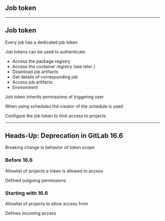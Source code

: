 <!-- .slide: id="gitlab_job_token" class="vertical-center" -->

<i class="fa-duotone fa-key-skeleton fa-8x fa-duotone-colors-inverted" style="float: right; color: grey;"></i>

## Job token

---

## Job token

Every job has a dedicated job token [](https://docs.gitlab.com/ee/ci/jobs/ci_job_token.html)

Job tokens can be used to authenticate

- Access the package registry [](https://docs.gitlab.com/ee/user/packages/package_registry/index.html#use-gitlab-cicd-to-build-packages)
- Access the container registry (see later [<i class="fa-solid fa-arrow-right-to-bracket"></i>](#/gitlab_registries))
- Download job artifacts [](https://docs.gitlab.com/ee/api/job_artifacts.html#get-job-artifacts)
- Get details of corresponding job [](https://docs.gitlab.com/ee/api/jobs.html#get-job-tokens-job)
- Access job artifacts
- Environment

Job token inherits permissions of triggering user

When using schedules the creator of the schedule is used

Configure the job token to limit access to projects [](https://docs.gitlab.com/ee/ci/jobs/ci_job_token.html#configure-the-job-token-scope-limit)

---

## Heads-Up: Deprecation in GitLab 16.6

Breaking change in behavior of token scope

### Before 16.6

Allowlist of projects a token is allowed to access

Defined outgoing permissions

### Starting with 16.6

Allowlist of projects to allow access from [](https://docs.gitlab.com/ee/ci/jobs/ci_job_token.html#add-a-project-to-the-job-token-scope-allowlist)

Defines incoming access
